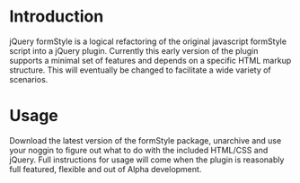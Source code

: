 # Introduction #

jQuery formStyle is a logical refactoring of the original javascript formStyle script into a jQuery plugin. Currently this early version of the plugin supports a minimal set of features and depends on a specific HTML markup structure. This will eventually be changed to facilitate a wide variety of scenarios.

# Usage #

Download the latest version of the formStyle package, unarchive and use your noggin to figure out what to do with the included HTML/CSS and jQuery. Full instructions for usage will come when the plugin is reasonably full featured, flexible and out of Alpha development.